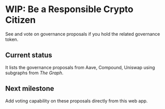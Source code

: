 # WIP: Be a Responsible Crypto Citizen
See and vote on governance proposals if you hold the related governance token.

## Current status
It lists the governance proposals from Aave, Compound, Uniswap using subgraphs from _The Graph_.

## Next milestone
Add voting capability on these proposals directly from this web app.
